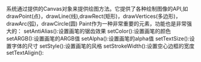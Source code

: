 系统通过提供的Canvas对象来提供绘图方法。它提供了各种绘制图像的API,如drawPoint(点)，drawLine(线),drawRect(矩形)，drawVertices(多边形)，drawArc(弧)，drawCircle(圆)
Paint作为一种非常重要的元素，功能也是非常强大的：
setAntiAlias():设置画笔的锯齿效果
setColor():设置画笔的颜色
setARGB():设置画笔的ARGB值
setAlpha():设置画笔的alpha值
setTextSize():设置字体的尺寸
setStyle():设置画笔的风格
setStrokeWidth():设置空心边框的宽度
setTextAligin():
